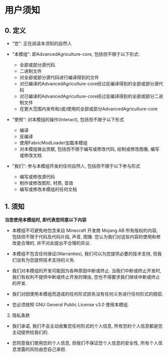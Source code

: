# 用户须知

## 0. 定义

- "您": 正在阅读本须知的自然人

- "本模组": 即AdvancedAgriculture-core, 包括但不限于以下形式:
    - 全部或部分源代码.
    - 二进制文件
    - 对全部或部分源代码进行编译得到的文件
    - 对已编译的AdvancedAgriculture-core经过反编译得到的全部或部分源代码
    - 对已编译的AdvancedAgriculture-core经过反编译得到的全部或部分二进制文件
    - 在更大范围内发布和(或)使用的全部或部分AdvancedAgriculture-core

- "使用": 对本模组的操作(Interact), 包括但不限于以下形式
    - 编译
    - 反编译
    - 使用FabricModLoader加载本模组
    - 对本模组做出贡献, 包括但不限于编写或修改代码, 绘制或修改图像, 编写或修改文档

- "我们": 参与本模组开发的任何自然人, 包括但不限于以下参与形式
    - 编写或修改源代码
    - 制作或修改图形, 材质, 音效
    - 编写或修改本模组的任何文档

## 1. 须知

**当您使用本模组时, 即代表您同意以下内容**

- 本模组不可避免地包含来自 Minecraft 开发商 Mojang AB 所有版权的内容, 包括但不限于代码及代码片段, 声音, 图像. 您认为我们对这些内容的使用和修改是合理的, 并不对此提出不合理的异议.

- 本模组不包含任何保证(Warranties), 我们可以为您提供必要的技术支持, 但我们没有为您提供技术支持的义务.

- 我们对本模组的开发可能因为各种原因中断或终止. 当我们中断或终止开发时, 我们有权利不提供中断或终止开发的理由, 您也不得要求我们继续中断或终止的开发.

- 我们对因使用本模组而造成的任何形式损失没有任何义务进行任何形式的赔偿.

- 您必须按照 GNU General Public License v3.0 使用本模组.

2. 隐私条款

- 我们承诺, 我们不会主动收集您任何形式的个人信息, 所有您的个人信息都是您主动提供给我们的.

- 您同意我们使用您的个人信息, 但我们不保证您个人信息的安全性, 所有个人信息泄露的风险由您自己承担.  
